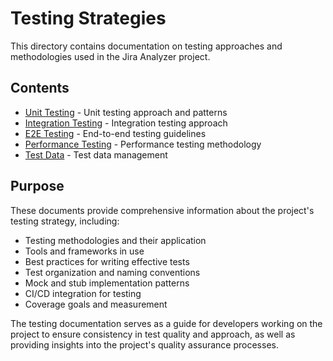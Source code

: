 # Testing Strategies

This directory contains documentation on testing approaches and methodologies used in the Jira Analyzer project.

## Contents

- [Unit Testing](unit-testing.md) - Unit testing approach and patterns
- [Integration Testing](integration-testing.md) - Integration testing approach
- [E2E Testing](e2e-testing.md) - End-to-end testing guidelines
- [Performance Testing](performance-testing.md) - Performance testing methodology
- [Test Data](test-data.md) - Test data management

## Purpose

These documents provide comprehensive information about the project's testing strategy, including:

- Testing methodologies and their application
- Tools and frameworks in use
- Best practices for writing effective tests
- Test organization and naming conventions
- Mock and stub implementation patterns
- CI/CD integration for testing
- Coverage goals and measurement

The testing documentation serves as a guide for developers working on the project to ensure consistency in test quality and approach, as well as providing insights into the project's quality assurance processes.
